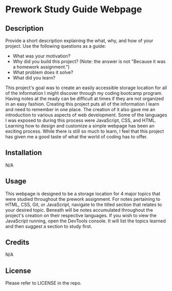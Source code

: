 # Prework Study Guide Webpage

## Description

Provide a short description explaining the what, why, and how of your project. Use the following questions as a guide:

- What was your motivation?
- Why did you build this project? (Note: the answer is not "Because it was a homework assignment.")
- What problem does it solve?
- What did you learn?

This project's goal was to create an easily accessible storage location for all of the information I might discover through my coding bootcamp program. Having notes at the ready can be difficult at times if they are not organized in an easy fashion. Creating this project puts all of the information I learn and need to remember in one place. The creation of it also gave me an introduction to various aspects of web development. Some of the languages I was exposed to during this process were JavaScript, CSS, and HTML. Learning how to design and customize a simple webpage has been an exciting process. While there is still so much to learn, I feel that this project has given me a good taste of what the world of coding has to offer.

## Installation

N/A

## Usage

This webpage is designed to be a storage location for 4 major topics that were studied throughout the prework assignment. For notes pertaining to HTML, CSS, Git, or JavaScript, navigate to the titled section that relates to your desired topic. Beneath will be notes accumulated throughout the project's creation on their respective languages. If you wish to view the JavaScript running, open the DevTools console. It will list the topics learned and then suggest a section to study first.



## Credits

N/A

## License

Please refer to LICENSE in the repo.